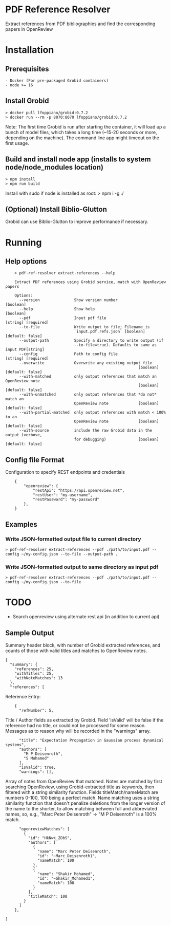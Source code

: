 # PDF Reference Resolver
Extract references from PDF bibliographies and find the corresponding papers in OpenReview

# Installation
## Prerequisites
    - Docker (For pre-packaged Grobid containers)
    - node >= 16

## Install Grobid
    > docker pull lfoppiano/grobid:0.7.2
    > docker run --rm -p 8070:8070 lfoppiano/grobid:0.7.2

Note: The first time Grobid is run after starting the container, it will load up a bunch of model files, which takes
a long time (~15-20 seconds or more, depending on the machine). The command line app might timeout  on the
first usage.

## Build and install node app (installs to system node/node_modules location)
    > npm install
    > npm run build

Install with sudo if node is installed as root:
    > npm i -g ./


## (Optional) Install Biblio-Glutton
Grobid can use Biblio-Glutton to improve performance if necessary.

# Running
## Help options
```
    > pdf-ref-resolver extract-references --help

    Extract PDF references using Grobid service, match with OpenReview papers

    Options:
      --version               Show version number                          [boolean]
      --help                  Show help                                    [boolean]
      --pdf                   Input pdf file                     [string] [required]
      --to-file               Write output to file; Filename is
                              `input.pdf.refs.json` [boolean] [default: false]
      --output-path           Specify a directory to write output (if
                              --to-file=true). Defaults to same as input PDF[string]
      --config                Path to config file                [string] [required]
      --overwrite             Overwrite any existing output file
                                                          [boolean] [default: false]
      --with-matched          only output references that match an OpenReview note
                                                          [boolean] [default: false]
      --with-unmatched        only output references that *do not* match an
                              OpenReview note             [boolean] [default: false]
      --with-partial-matched  only output references with match < 100% to an
                              OpenReview note             [boolean] [default: false]
      --with-source           include the raw Grobid data in the output (verbose,
                              for debugging)              [boolean] [default: false]
```


## Config file Format
Configuration to specify REST endpoints and credentials
```
    {
        "openreview": {
            "restApi": "https://api.openreview.net",
            "restUser": "my-username",
            "restPassword": "my-password"
        },
    }
```

## Examples
### Write JSON-formatted output file to current directory
    > pdf-ref-resolver extract-references --pdf ./path/to/input.pdf --config ~/my-config.json --to-file --output-path .

### Write JSON-formatted output to same directory as input pdf
    > pdf-ref-resolver extract-references --pdf ./path/to/input.pdf --config ~/my-config.json --to-file

# TODO
- Search openreview using alternate rest api (in addition to current api)

## Sample Output
Summary header block, with number of Grobid extracted references, and counts of those with
valid titles and matches to OpenReview notes.
```
{
  "summary": {
    "references": 25,
    "withTitles": 25,
    "withNoteMatches": 13
  },
  "references": [
```

Reference Entry:
```
    {
      "refNumber": 5,
```

Title / Author fields  as extracted by Grobid. Field 'isValid'  will be false if
the reference had no title, or could  not be processed for some reason. Messages
as to reason why will be recorded in the "warnings" array.
```
      "title": "Expectation Propagation in Gaussian process dynamical systems",
      "authors": [
        "M P Deisenroth",
        "S Mohamed"
      ],
      "isValid": true,
      "warnings": [],
```

Array of notes from  OpenReview  that matched.  Notes are  matched  by first  searching
OpenReview,  using Grobid-extracted  title  as keywords,  then  filtered with  a
string similarity function. Fields titleMatch/nameMatch are numbers 0-100, 100 being
a perfect match. Name matching uses a string similarity function that doesn't penalize
deletions from the longer version of the name to the shorter, to allow matching between
full and abbreviated names, so, e.g.,  "Marc Peter Deisenroth" -> "M P Deisenroth" is a 100% match.

```
      "openreviewMatches": [
        {
          "id": "HkNwk_ZObS",
          "authors": [
            {
              "name": "Marc Peter Deisenroth",
              "id": "~Marc_Deisenroth1",
              "nameMatch": 100
            },
            {
              "name": "Shakir Mohamed",
              "id": "~Shakir_Mohamed1",
              "nameMatch": 100
            }
          ],
          "titleMatch": 100
        }
      ]
    },

]
```
